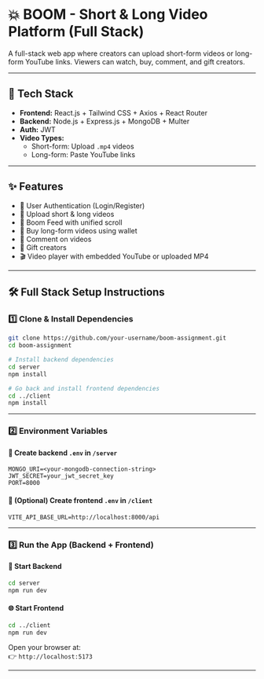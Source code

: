 # 💥 BOOM - Short & Long Video Platform (Full Stack)

A full-stack web app where creators can upload short-form videos or long-form YouTube links. Viewers can watch, buy, comment, and gift creators.

---

## 🚀 Tech Stack

- **Frontend:** React.js + Tailwind CSS + Axios + React Router
- **Backend:** Node.js + Express.js + MongoDB + Multer
- **Auth:** JWT
- **Video Types:**
  - Short-form: Upload `.mp4` videos
  - Long-form: Paste YouTube links

---

## ✨ Features

- 🔐 User Authentication (Login/Register)
- 🎥 Upload short & long videos
- 📰 Boom Feed with unified scroll
- 🛒 Buy long-form videos using wallet
- 💬 Comment on videos
- 🎁 Gift creators
- 🎬 Video player with embedded YouTube or uploaded MP4

---

## 🛠 Full Stack Setup Instructions

### 1️⃣ Clone & Install Dependencies

```bash
git clone https://github.com/your-username/boom-assignment.git
cd boom-assignment

# Install backend dependencies
cd server
npm install

# Go back and install frontend dependencies
cd ../client
npm install
```

---

### 2️⃣ Environment Variables

#### 📁 Create backend `.env` in `/server`

```env
MONGO_URI=<your-mongodb-connection-string>
JWT_SECRET=your_jwt_secret_key
PORT=8000
```

#### 📁 (Optional) Create frontend `.env` in `/client`

```env
VITE_API_BASE_URL=http://localhost:8000/api
```

---

### 3️⃣ Run the App (Backend + Frontend)

#### 🚀 Start Backend

```bash
cd server
npm run dev
```

#### 🌐 Start Frontend

```bash
cd ../client
npm run dev
```

Open your browser at:  
👉 `http://localhost:5173`

---

